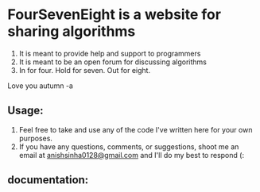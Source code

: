# FourSevenEight is a website for sharing algorithms

1. It is meant to provide help and support to programmers
2. It is meant to be an open forum for discussing algorithms
3. In for four. Hold for seven. Out for eight.

Love you autumn
-a

## Usage:

1. Feel free to take and use any of the code I've written here for your own purposes.
2. If you have any questions, comments, or suggestions, shoot me an email at anishsinha0128@gmail.com and I'll do my best to respond (:

## documentation:
